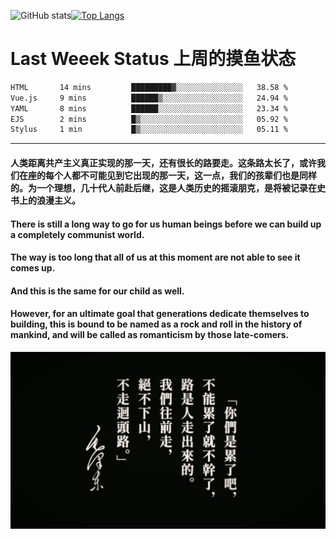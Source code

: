 ![GitHub stats](https://github-readme-stats.vercel.app/api?username=Mundanity-fc&hide=stars&count_private=true&show_icons=true&theme=prussian)[![Top Langs](https://github-readme-stats.vercel.app/api/top-langs/?username=Mundanity-fc&hide=javascript,html,css,blade&layout=compact&theme=prussian)](https://github.com/anuraghazra/github-readme-stats)

# Last Weeek Status 上周的摸鱼状态
<!--START_SECTION:waka-->

```txt
HTML       14 mins         █████████▓░░░░░░░░░░░░░░░   38.58 %
Vue.js     9 mins          ██████▒░░░░░░░░░░░░░░░░░░   24.94 %
YAML       8 mins          ██████░░░░░░░░░░░░░░░░░░░   23.34 %
EJS        2 mins          █▒░░░░░░░░░░░░░░░░░░░░░░░   05.92 %
Stylus     1 min           █▒░░░░░░░░░░░░░░░░░░░░░░░   05.11 %
```

<!--END_SECTION:waka-->

---

#### 人类距离共产主义真正实现的那一天，还有很长的路要走。这条路太长了，或许我们在座的每个人都不可能见到它出现的那一天，这一点，我们的孩辈们也是同样的。为一个理想，几十代人前赴后继，这是人类历史的摇滚朋克，是将被记录在史书上的浪漫主义。

#### There is still a long way to go for us human beings before we can build up a completely communist world.
#### The way is too long that all of us at this moment are not able to see it comes up.
#### And this is the same for our child as well.
#### However, for an ultimate goal that generations dedicate themselves to building, this is bound to be named as a rock and roll in the history of mankind, and will be called as romanticism by those late-comers.

![HeSays](./HeSays.webp)
